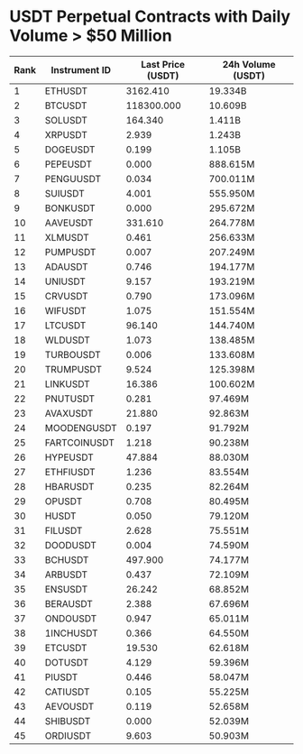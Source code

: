 # USDT Perpetual Contracts with Daily Volume > $50 Million

| Rank | Instrument ID | Last Price (USDT) | 24h Volume (USDT) |
|------|---------------|-------------------|-------------------|
| 1 | ETHUSDT | 3162.410 | 19.334B |
| 2 | BTCUSDT | 118300.000 | 10.609B |
| 3 | SOLUSDT | 164.340 | 1.411B |
| 4 | XRPUSDT | 2.939 | 1.243B |
| 5 | DOGEUSDT | 0.199 | 1.105B |
| 6 | PEPEUSDT | 0.000 | 888.615M |
| 7 | PENGUUSDT | 0.034 | 700.011M |
| 8 | SUIUSDT | 4.001 | 555.950M |
| 9 | BONKUSDT | 0.000 | 295.672M |
| 10 | AAVEUSDT | 331.610 | 264.778M |
| 11 | XLMUSDT | 0.461 | 256.633M |
| 12 | PUMPUSDT | 0.007 | 207.249M |
| 13 | ADAUSDT | 0.746 | 194.177M |
| 14 | UNIUSDT | 9.157 | 193.219M |
| 15 | CRVUSDT | 0.790 | 173.096M |
| 16 | WIFUSDT | 1.075 | 151.554M |
| 17 | LTCUSDT | 96.140 | 144.740M |
| 18 | WLDUSDT | 1.073 | 138.485M |
| 19 | TURBOUSDT | 0.006 | 133.608M |
| 20 | TRUMPUSDT | 9.524 | 125.398M |
| 21 | LINKUSDT | 16.386 | 100.602M |
| 22 | PNUTUSDT | 0.281 | 97.469M |
| 23 | AVAXUSDT | 21.880 | 92.863M |
| 24 | MOODENGUSDT | 0.197 | 91.792M |
| 25 | FARTCOINUSDT | 1.218 | 90.238M |
| 26 | HYPEUSDT | 47.884 | 88.030M |
| 27 | ETHFIUSDT | 1.236 | 83.554M |
| 28 | HBARUSDT | 0.235 | 82.264M |
| 29 | OPUSDT | 0.708 | 80.495M |
| 30 | HUSDT | 0.050 | 79.120M |
| 31 | FILUSDT | 2.628 | 75.551M |
| 32 | DOODUSDT | 0.004 | 74.590M |
| 33 | BCHUSDT | 497.900 | 74.177M |
| 34 | ARBUSDT | 0.437 | 72.109M |
| 35 | ENSUSDT | 26.242 | 68.852M |
| 36 | BERAUSDT | 2.388 | 67.696M |
| 37 | ONDOUSDT | 0.947 | 65.011M |
| 38 | 1INCHUSDT | 0.366 | 64.550M |
| 39 | ETCUSDT | 19.530 | 62.618M |
| 40 | DOTUSDT | 4.129 | 59.396M |
| 41 | PIUSDT | 0.446 | 58.047M |
| 42 | CATIUSDT | 0.105 | 55.225M |
| 43 | AEVOUSDT | 0.119 | 52.658M |
| 44 | SHIBUSDT | 0.000 | 52.039M |
| 45 | ORDIUSDT | 9.603 | 50.903M |
